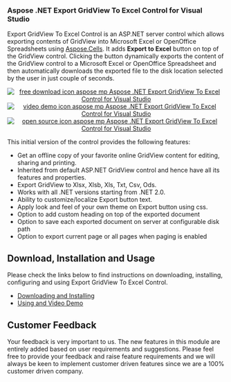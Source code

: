 <h3 class="entry-title">Aspose .NET Export GridView To Excel Control for Visual Studio</h3>
<div class="entry-content">
	<p>Export GridView To Excel Control is an ASP.NET server control which allows exporting contents of GridView into Microsoft Excel or OpenOffice Spreadsheets using <a href="http://www.aspose.com/.net/excel-component.aspx" rel="nofollow" class="external-link">Aspose.Cells</a>. It adds <strong>Export to Excel</strong> button on top of the GridView control. Clicking the button dynamically exports the content of the GridView control to a Microsoft Excel or OpenOffice Spreadsheet and then automatically downloads the exported file to the disk location selected by the user in just couple of seconds.</p>
	<p style="text-align: center;"><a href="https://asposecellsnet.codeplex.com/releases/view/617433" title="Free Download - Aspose .NET Export GridView To Excel Control">
		<img alt="free download icon aspose mp Aspose .NET Export GridView To Excel Control for Visual Studio" src="http://cdn.aspose.com/Images/marketplace/free-download-icon-aspose-mp.png" title="Free Download - Aspose .NET Export GridView To Excel Control"></a><a href="https://www.youtube.com/watch?v=_fSq_3TP1oM" title="Video Demo - Aspose .NET Export GridView To Excel Control"><img alt="video demo icon aspose mp Aspose .NET Export GridView To Excel Control for Visual Studio" src="http://cdn.aspose.com/Images/marketplace/video-demo-icon-aspose-mp.png" title="Video Demo - Aspose .NET Export GridView To Excel Control"></a><a href="https://asposecellsnet.codeplex.com/SourceControl/latest#Plugins/VisualStudio/Aspose.Excel.GridViewExport/" title="Source Code - Aspose .NET Export GridView To Excel Control"><img alt="open source icon aspose mp Aspose .NET Export GridView To Excel Control for Visual Studio" src="http://cdn.aspose.com/Images/marketplace/open-source-icon-aspose-mp.png" title="Source Code - Aspose .NET Export GridView To Excel Control"></a></p>
	<p>This initial version of the control provides the following features:</p>
	<ul>
		<li>Get an offline copy of your favorite online GridView content for editing, sharing and printing.</li>
		<li>Inherited from default ASP.NET GridView control and hence have all its features and properties.</li>
		<li>Export GridView to Xlsx, Xlsb, Xls, Txt, Csv, Ods.</li>
		<li>Works with all .NET versions starting from .NET 2.0.</li>
		<li>Ability to customize/localize Export button text.</li>
		<li>Apply look and feel of your own theme on Export button using css.</li>
		<li>Option to add custom heading on top of the exported document</li>
		<li>Option to save each exported document on server at configurable disk path</li>
		<li>Option to export current page or all pages when paging is enabled</li>
	</ul>
	<h2>Download, Installation and Usage</h2>
	<p>Please check the links below to find instructions on downloading, installing, configuring and using Export GridView To Excel Control.</p>
	<ul>
		<li><a href="http://www.aspose.com/docs/display/cellsnet/7.2.1+Downloading+and+Installing">Downloading and Installing </a></li>
		<li><a href="http://www.aspose.com/docs/display/cellsnet/7.2.2+Using+and+Video+Demo">Using and Video Demo</a></li>
	</ul>
	<h2>Customer Feedback</h2>
	<p>Your feedback is very important to us. The new features in this module are entirely added based on user requirements and suggestions. Please feel free to provide your feedback and raise feature requirements and we will always be keen to implement customer driven features since we are a 100% customer driven company.</p>
</div>